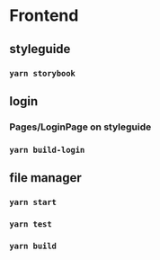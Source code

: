 # Frontend

## styleguide 
### `yarn storybook`

## login
### Pages/LoginPage on styleguide 
### `yarn build-login`


## file manager

### `yarn start`

### `yarn test`

### `yarn build`

